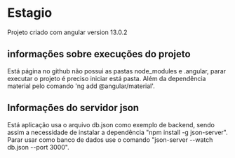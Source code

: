 # Estagio

Projeto criado com angular version 13.0.2

## informações sobre execuções do projeto

Está página no github não possui as pastas node_modules e .angular, parar executar o projeto é preciso iniciar está pasta. Além da dependência material pelo comando 'ng add @angular/material'.

## Informações do servidor json

Está aplicação usa o arquivo db.json como exemplo de backend, sendo assim a necessidade de instalar a dependência "npm install -g json-server". Parar usar como banco de dados use o comando "json-server --watch db.json --port 3000".


